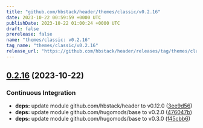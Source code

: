 ```yaml
---
title: "github.com/hbstack/header/themes/classic/v0.2.16"
date: 2023-10-22 00:59:59 +0000 UTC
publishDate: 2023-10-22 01:00:24 +0000 UTC
draft: false
prerelease: false
name: "themes/classic: v0.2.16"
tag_name: "themes/classic/v0.2.16"
release_url: "https://github.com/hbstack/header/releases/tag/themes/classic/v0.2.16"
---
```


## [0.2.16](https://github.com/hbstack/header/compare/themes/classic/v0.2.15...themes/classic/v0.2.16) (2023-10-22)


### Continuous Integration

* **deps:** update module github.com/hbstack/header to v0.12.0 ([3ee9d56](https://github.com/hbstack/header/commit/3ee9d5600653a6ef7e53da24726964273638eb0e))
* **deps:** update module github.com/hugomods/base to v0.2.0 ([476047b](https://github.com/hbstack/header/commit/476047b1e7605d85e680d08ce3f981517b056477))
* **deps:** update module github.com/hugomods/base to v0.3.0 ([f45cbb6](https://github.com/hbstack/header/commit/f45cbb6337fff1572a2924c9166b96218d56cd64))
